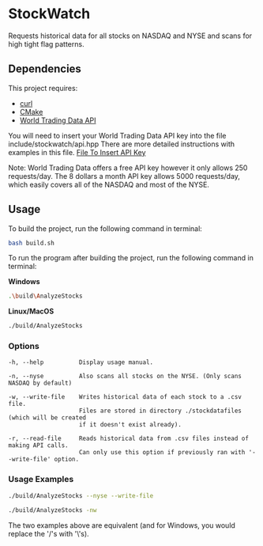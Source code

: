 # StockWatch

Requests historical data for all stocks on NASDAQ and NYSE and scans for high tight flag patterns.

## Dependencies

This project requires: 
* [curl](https://curl.haxx.se/download.html)
* [CMake](https://cmake.org/download/)
* [World Trading Data API](https://www.worldtradingdata.com/)

You will need to insert your World Trading Data API key into the file include/stockwatch/api.hpp
There are more detailed instructions with examples in this file.
[File To Insert API Key](https://github.com/jmolloy19/StockWatch/blob/master/include/stockwatch/api.hpp)

Note: World Trading Data offers a free API key however it only allows 250 requests/day. 
      The 8 dollars a month API key allows 5000 requests/day, which easily covers all of the NASDAQ and most of the NYSE.

## Usage

To build the project, run the following command in terminal:

```bash
bash build.sh
```
To run the program after building the project, run the following command in terminal:

__Windows__
```bash
.\build\AnalyzeStocks
```

__Linux/MacOS__
```bash
./build/AnalyzeStocks
```

### Options
```
-h, --help          Display usage manual.

-n, --nyse          Also scans all stocks on the NYSE. (Only scans NASDAQ by default)

-w, --write-file    Writes historical data of each stock to a .csv file.
                    Files are stored in directory ./stockdatafiles (which will be created
                    if it doesn't exist already).

-r, --read-file     Reads historical data from .csv files instead of making API calls. 
                    Can only use this option if previously ran with '--write-file' option.
```
### Usage Examples

```bash
./build/AnalyzeStocks --nyse --write-file
```

```bash
./build/AnalyzeStocks -nw
```

The two examples above are equivalent
(and for Windows, you would replace the '/'s with '\\'s).
